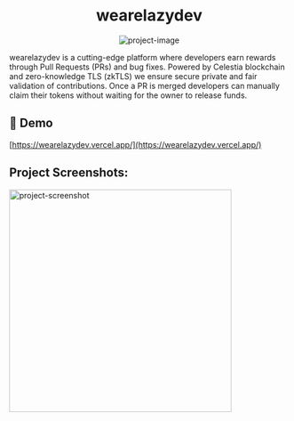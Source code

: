 <h1 align="center" id="title">wearelazydev</h1>

<p align="center"><img src="https://socialify.git.ci/Bimajadivaaa/wearelazydev/image?custom_description=Wearelazydev+rewards+for+Pull+Requests+%26+bug+fixes+using+zkTLS+for+secure%2C+private+validation.&amp;description=1&amp;language=1&amp;name=1&amp;owner=1&amp;pattern=Circuit+Board&amp;theme=Dark" alt="project-image"></p>

<p id="description">wearelazydev is a cutting-edge platform where developers earn rewards through Pull Requests (PRs) and bug fixes. Powered by Celestia blockchain and zero-knowledge TLS (zkTLS) we ensure secure private and fair validation of contributions. Once a PR is merged developers can manually claim their tokens without waiting for the owner to release funds.</p>

<h2>🚀 Demo</h2>

[https://wearelazydev.vercel.app/](https://wearelazydev.vercel.app/)

<h2>Project Screenshots:</h2>

<img src="[https://postimg.cc/K1ky0qfW](https://github.com/user-attachments/assets/c62a7b26-766c-455c-9c85-20ae377c2e2b)" alt="project-screenshot" width="400" height="400/">
